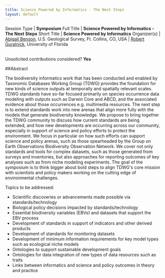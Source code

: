 ```yaml
---
title: Science Powered by Informatics - The Next Steps
layout: default
---
```


Session Type | **Symposium**
Full Title   | **Science Powered by Informatics - The Next Steps**
Short Title  | **Science Powered by Informatics**
Organizer(s) | [Abigail Benson](albenson@usgs.gov), U.S. Geological Survey, Ft. Collins, CO, USA
             | [Robert Guralnick](rguralnick@flmnh.ufl.edu), University of Florida


<p><br />Unsolicited contributions considered? <strong>Yes</strong></p>


##Abstract  

The biodiversity informatics work that has been conducted and enabled by Taxonomic Databases Working Group (TDWG) provides the foundation for new kinds of science outputs at temporally and spatially relevant scales.  TDWG standards have so-far focused primarily on species occurrence data modeling with outputs such as Darwin Core and ABCD, and the associated evidence about those occurrences e.g. multimedia resources.  The next step is to extend standards work into new arenas that align more fully with the models that generate biodiversity knowledge.  We propose to bring together the TDWG community to discuss how current standards are being extended, and how new developments are occurring across our community, especially in support of science and policy efforts to protect the environment.  We focus in particular on how such efforts can support science and policy arenas, such as those spearheaded by the Group on Earth Observations Biodiversity Observation Network.  We cover not only standards and tools for complex datasets, such as those generated from surveys and inventories, but also approaches for reporting outcomes of key analyses such as from niche modeling experiments.  The goal of the symposium is to think bigger about bold steps to align TDWG's core mission with scientists and policy makers working on the cutting edge of environmental challenges. 
 
Topics to be addressed:

* Scientific discoveries or advancements made possible via standards/technology  
* Biological policy decisions impacted by standards/technology  
* Essential biodiversity variables (EBVs) and datasets that support the EBV process  
* Development of standards in support of indicators and other derived products  
* Development of standards for monitoring datasets  
* Development of minimum information requirements for key model types such as ecological niche models  
* Ontologies to support sustainable development goals  
* Ontologies for data integration of new types of data resources such as traits  
* Links between informatics and science and policy outcomes in theory and practice  

